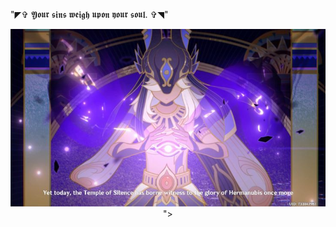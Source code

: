 "◤✞ 𝖄𝖔𝖚𝖗 𝖘𝖎𝖓𝖘 𝖜𝖊𝖎𝖌𝖍 𝖚𝖕𝖔𝖓 𝖞𝖔𝖚𝖗 𝖘𝖔𝖚𝖑. ✞◥"
<p align="center"> <img src="https://github.com/Bloodwarden84/Bloodwarden84/blob/main/9a4066ccc363d1a7d1f01aaeea516597.jpg" p>
"> 
  
<!--
**Bloodwarden84/Bloodwarden84** is a ✨ _special_ ✨ repository because its `README.md` (this file) appears on your GitHub profile.

Here are some ideas to get you started:


-->
